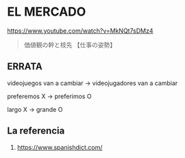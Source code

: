 # EL MERCADO

https://www.youtube.com/watch?v=MkNQt7sDMz4

> 価値観の幹と枝先 【仕事の姿勢】

## ERRATA

videojuegos van a cambiar -> videojugadores van a cambiar

preferemos X -> preferimos O

largo X -> grande O

## La referencia

1) https://www.spanishdict.com/
